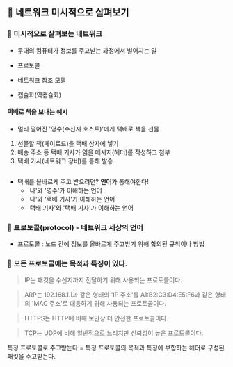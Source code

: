 <h2 id="📌-네트워크-미시적으로-살펴보기">📌 네트워크 미시적으로 살펴보기</h2>
<h3 id="🍡-미시적으로-살펴보는-네트워크">🍡 미시적으로 살펴보는 네트워크</h3>
<ul>
<li><p>두대의 컴퓨터가 정보를 주고받는 과정에서 벌어지는 일
<img alt="" src="https://velog.velcdn.com/images/eunyoung224/post/42990d34-f1a8-4b7a-9101-b15b0d0430f0/image.png" /></p>
</li>
<li><p>프로토콜</p>
</li>
<li><p>네트워크 참조 모델</p>
</li>
<li><p>캡슐화(역캡슐화)</p>
</li>
</ul>
<h4 id="택배로-책을-보내는-예시">택배로 책을 보내는 예시</h4>
<ul>
<li>멀리 떨어진 '영수(수신지 호스트)'에게 택배로 책을 선물</li>
</ul>
<ol>
<li>선물할 책(페이로드)을 택배 상자에 넣기</li>
<li>배송 주소 등 택배 기사가 읽을 메시지(헤더)를 작성하고 첨부</li>
<li>택배 기사(네트워크 장비)를 통해 발송</li>
</ol>
<p><img alt="" src="https://velog.velcdn.com/images/eunyoung224/post/757cb96c-459c-4d3a-8896-a0ab0b4e6d02/image.png" /></p>
<ul>
<li>택배를 올바르게 주고 받으려면? <strong>언어</strong>가 통해야한다!<ul>
<li>'나'와 '영수'가 이해하는 언어</li>
<li>'나'와 '택배 기사'가 이해하는 언어</li>
<li>'택배 기사'와 '택배 기사'가 이해하는 언어
<img alt="" src="https://velog.velcdn.com/images/eunyoung224/post/c40c329c-0ab1-4737-8b4a-c991396fd03e/image.png" /></li>
</ul>
</li>
</ul>
<h3 id="🍡-프로토콜protocol---네트워크-세상의-언어">🍡 프로토콜(protocol) - 네트워크 세상의 언어</h3>
<ul>
<li>프로토콜 : 노드 간에 정보를 올바르게 주고받기 위해 합의된 규칙이나 방법
<img alt="" src="https://velog.velcdn.com/images/eunyoung224/post/ebd3f12f-37cd-4372-8ddb-48b54182948f/image.png" /></li>
</ul>
<h3 id="🍡-모든-프로토콜에는-목적과-특징이-있다">🍡 모든 프로토콜에는 목적과 특징이 있다.</h3>
<blockquote>
<p>IP는 패킷을 수신지까지 전달하기 위해 사용되는 프로토콜이다.</p>
</blockquote>
<blockquote>
<p>ARP는 192.168.1.1과 같은 형태의 'IP 주소'를 A1:B2:C3:D4:E5:F6과 같은 형태의 'MAC 주소'로 대응하기 위해 사용되는 프로토콜이다.</p>
</blockquote>
<blockquote>
<p>HTTPS는 HTTP에 비해 보안상 더 안전한 프로토콜이다.</p>
</blockquote>
<blockquote>
<p>TCP는 UDP에 비해 일반적으로 느리지만 신뢰성이 높은 프로토콜이다.</p>
</blockquote>
<p>특정 프로토콜로 주고받는다 
= 특정 프로토콜의 목적과 특징에 부합하는 헤더로 구성된 패킷을 주고받는다.</p>
<p><img alt="" src="https://velog.velcdn.com/images/eunyoung224/post/b3f98d7b-e6d4-43e9-953b-8e7780330408/image.png" /></p>